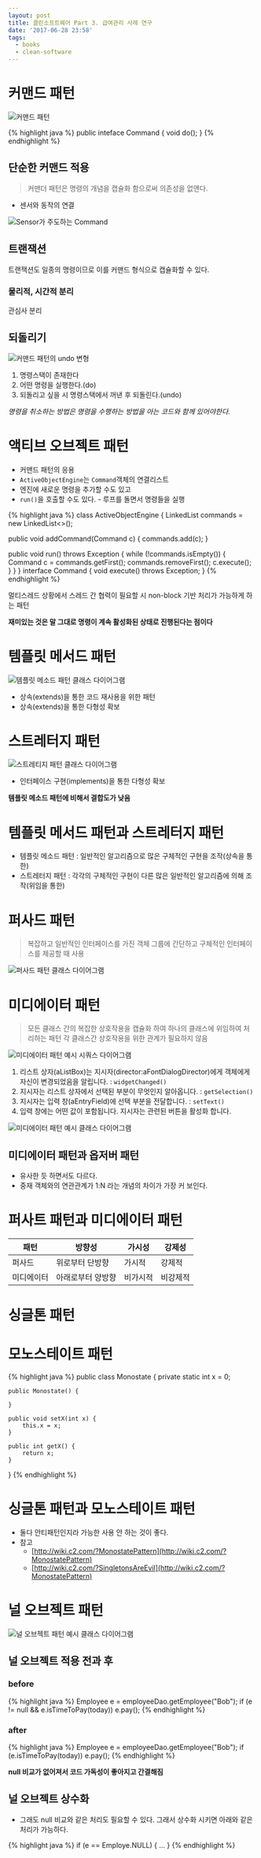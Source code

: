 ```yaml
---
layout: post
title: 클린소프트웨어 Part 3. 급여관리 사례 연구
date: '2017-06-28 23:58'
tags:
  - books
  - clean-software
---
```


# 커맨드 패턴

![커맨드 패턴](https://dooray.com/plantuml/img/oymhIIrAIqnELN3EpyrDp4jHgEPI00Bjb7mDJQvQBW00)

{% highlight java %}
public inteface Command {
  void do();
}
{% endhighlight %}

## 단순한 커맨드 적용

> 커맨더 패턴은 명령의 개념을 캡슐화 함으로써 의존성을 없앤다.

* 센서와 동작의 연결

![Sensor가 주도하는 Command](https://dooray.com/plantuml/img/oymhIIrAIqnELN3EpyrDp4lXIiv9B2vM24xDAyulue9G2hfsS6a0)

## 트랜잭션

트랜잭션도 일종의 명령이므로 이를 커맨드 형식으로 캡슐화할 수 있다.

### 물리적, 시간적 분리

관심사 분리

## 되돌리기

![커맨드 패턴의 undo 변형](https://dooray.com/plantuml/img/oymhIIrAIqnELN3EpyrDp4jHgEPI00Bjb7mDJGYhD0_ChkK20000)

1. 명령스택이 존재한다
2. 어떤 명령을 실행한다.(do)
3. 되돌리고 싶을 시 명령스택에서 꺼낸 후 되돌린다.(undo)

*명령을 취소하는 방법은 명령을 수행하는 방법을 아는 코드와 함께 있어야한다.*

# 액티브 오브젝트 패턴

* 커맨드 패턴의 응용
* `ActiveObjectEngine`는 `Command`객체의 연결리스트
* 엔진에 새로운 명령을 추가할 수도 있고
* `run()`을 호출할 수도 있다. - 루프를 돌면서 명령들을 실행

{% highlight java %}
class ActiveObjectEngine {
  LinkedList<Command> commands = new LinkedList<>();

  public void addCommand(Command c) {
    commands.add(c);
  }

  public void run() throws Exception {
    while (!commands.isEmpty()) {
      Command c = commands.getFirst();
      commands.removeFirst();
      c.execute();
    }
  }
}
interface Command {
  void execute() throws Exception;
}
{% endhighlight %}

멀티스레드 상황에서 스레드 간 협력이 필요할 시 non-block 기반 처리가 가능하게 하는 패턴

**재미있는 것은 말 그대로 명령이 계속 활성화된 상태로 진행된다는 점이다**

# 템플릿 메서드 패턴

![템플릿 메소드 패턴 클래스 다이어그램](https://dooray.com/plantuml/img/IqmgBYbAJ2vHICv9B2vMS8HodS6yQYu58D0kISqjo4aiIVLDBSd8Jz7G18ig5vScmGLgkI3QdVFpaejIIrB1sXqLKYjAKlDIi9jAMByJAVe1)

* 상속(extends)을 통한 코드 재사용을 위한 패턴
* 상속(extends)을 통한 다형성 확보

# 스트레터지 패턴

![스트레티지 패턴 클래스 다이어그램](https://dooray.com/plantuml/img/Iyv9B2vMSCxFAqcjA56evghboWGoYz8IarCLWakA4ajIqoiLWE8AGA2TMf6QN5gIgg49L9OCqvXSb5gI2bFgg92PMv2JcfkQLrACq4-qTYTYjSCShALRb9cUKQ8BLym50000)

* 인터페이스 구현(implements)을 통한 다형성 확보

**템플릿 메소드 패턴에 비해서 결합도가 낮음**

# 템플릿 메서드 패턴과 스트레터지 패턴

* 템플릿 메소드 패턴 : 일반적인 알고리즘으로 많은 구체적인 구현을 조작(상속을 통한)
* 스트레터지 패턴 : 각각의 구체적인 구현이 다른 많은 일반적인 알고리즘에 의해 조작(위임을 통한)

# 퍼사드 패턴

> 복잡하고 일반적인 인터페이스를 가진 객체 그룹에 간단하고 구체적인 인터페이스를 제공할 때 사용

![퍼사드 패턴 클래스 다이어그램](https://dooray.com/plantuml/img/JSv12i8m48NXVKwHPOlK8xXGkn3Ss9nWY0-9nabDng98xswfaMQM7pC_OpsbfFTR_L5wcbMI456rB4xUzOyY93eCg0xdMesg9tkZ2_IL1bgdXy-NTWxj0ZEikC056Y717Io5TKXFBmQbcTEnVLdqy_cefgUQPbCciooz34lilr6MlW00)

# 미디에이터 패턴

> 모든 클래스 간의 복잡한 상호작용을 캡슐화 하여 하나의 클래스에 위임하여 처리하는 패턴
> 각 클래스간 상호작용을 위한 관계가 필요하지 않음

![미디에이터 패턴 예시 시쿼스 다이어그램](https://dooray.com/plantuml/img/VOun4i8m30Hxlq8b57mW1GK9gUZW0oBME9enqeoj4FWzDgHCQ5TxTyB1D06saKdCuMGgq-DEoIq83aV0NiKwngYXuqGrqK0UTVwntTxXXRETzBLfp-m3MJkY1F8rC1W_qMZDTYliMxoCD52ghXJBWLLgsOOlPx7qxfcYB_-ItIXRqJtzNVy0)

1. 리스트 상자(aListBox)는 지시자(director:aFontDialogDirector)에게 객체에게 자신이 변경되었음을 알립니다. : `widgetChanged()`
2. 지시자는 리스트 상자에서 선택된 부분이 무엇인지 알아옵니다. : `getSelection()`
3. 지시자는 입력 창(aEntryField)에 선택 부분을 전달합니다. : `setText()`
4. 입력 창에는 어떤 값이 포함됩니다. 지시자는 관련된 버튼을 활성화 합니다.

![미디에이터 패턴 예시 클래스 다이어그램](https://dooray.com/plantuml/img/hP2_3e8m4CRtFaNJ2M9u0-EWoEI6YNC3HxcajAQzH8pntIs2W0GtEzsVxxlxNT4Gk4eMm5EKsgeK7HHa7Nym7jwcS209BbWg81_5VV7sJW-rD0hAg6_6xCaABRtdcJMq68RDLKC3Xlm_rk38tDV68ODoGZcXfxrjv_k_BI7CGGSKj6RcEnfozmn1bx-j7kWCBKKvEJIgyovEsoPSb4CY1ZDR-HoX0wL87AgQajs7ULLPTKWY2Qg9aBq0)

## 미디에이터 패턴과 옵저버 패턴

* 유사한 듯 하면서도 다르다.
* 중재 객체와의 연관관계가 1:N 라는 개념의 차이가 가장 커 보인다.

# 퍼사트 패턴과 미디에이터 패턴

| 패턴 | 방향성 | 가시성 | 강제성 |
|-----|------|------|-------|
| 퍼사드 | 위로부터 단방향 | 가시적 | 강제적 |
| 미디에이터 | 아래로부터 양방향 | 비가시적 | 비강제적 |

# 싱글톤 패턴

# 모노스테이트 패턴

{% highlight java %}
public class Monostate {
    private static int x = 0;

    public Monostate() {

    }

    public void setX(int x) {
        this.x = x;
    }

    public int getX() {
        return x;
    }
}
{% endhighlight %}


# 싱글톤 패턴과 모노스테이트 패턴

* 둘다 안티패턴인지라 가능한 사용 안 하는 것이 좋다.
* 참고
  * [http://wiki.c2.com/?MonostatePattern](http://wiki.c2.com/?MonostatePattern)
  * [http://wiki.c2.com/?SingletonsAreEvil](http://wiki.c2.com/?MonostatePattern)

# 널 오브젝트 패턴

![널 오브젝트 패턴 예시 클래스 다이어그램](https://dooray.com/plantuml/img/oymhIIrAIqnELN3DBSZ9hqnDTKdCvqhEIImkHXRn138LCe54QcvgNWcA55ScXX5e-d5fXYhpAyt9WGbXLOPacO9UKMPwHecU7LPPi4LAoKMfYIMfIfXAGT94A4Ts3nS0)

## 널 오브젝트 적용 전과 후

### before

{% highlight java %}
Employee e = employeeDao.getEmployee("Bob");
if (e != null && e.isTimeToPay(today))
  e.pay();
{% endhighlight %}

### after

{% highlight java %}
Employee e = employeeDao.getEmployee("Bob");
if (e.isTimeToPay(today))
  e.pay();
{% endhighlight %}

**null 비교가 없어져서 코드 가독성이 좋아지고 간결해짐**

## 널 오브젝트 상수화

* 그래도 null 비교와 같은 처리도 필요할 수 있다. 그래서 상수화 시키면 아래와 같은 처리가 가능하다.

{% highlight java %}
if (e == Employe.NULL) {
  ...
}
{% endhighlight %}
